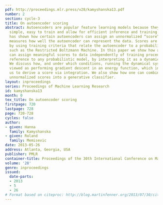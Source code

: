 ```yaml
---
pdf: http://proceedings.mlr.press/v28/kamyshanska13.pdf
number: 2
section: cycle-3
title: On autoencoder scoring
abstract: Autoencoders are popular feature learning models because they are conceptually
  simple, easy to train and allow for efficient inference and training. Recent work
  has shown how certain autoencoders can assign an unnormalized “score” to data which
  measures how well the autoencoder can represent the data. Scores are commonly computed
  by using training criteria that relate the autoencoder to a probabilistic model,
  such as the Restricted Boltzmann Machine. In this paper we show how an autoencoder
  can assign meaningful scores to data independently of training procedure and without
  reference to any probabilistic model, by interpreting it as a dynamical system.
  We discuss how, and under which conditions, running the dynamical system can be
  viewed as performing gradient descent in an energy function, which in turn allows
  us to derive a score via integration. We also show how one can combine multiple,
  unnormalized scores into a generative classifier.
layout: inproceedings
series: Proceedings of Machine Learning Research
id: kamyshanska13
month: 0
tex_title: On autoencoder scoring
firstpage: 720
lastpage: 728
page: 720-728
cycles: false
author:
- given: Hanna
  family: Kamyshanska
- given: Roland
  family: Memisevic
date: 2013-05-26
address: Atlanta, Georgia, USA
publisher: PMLR
container-title: Proceedings of the 30th International Conference on Machine Learning
volume: '28'
genre: inproceedings
issued:
  date-parts:
  - 2013
  - 5
  - 26
# Format based on citeproc: http://blog.martinfenner.org/2013/07/30/citeproc-yaml-for-bibliographies/
---
```

